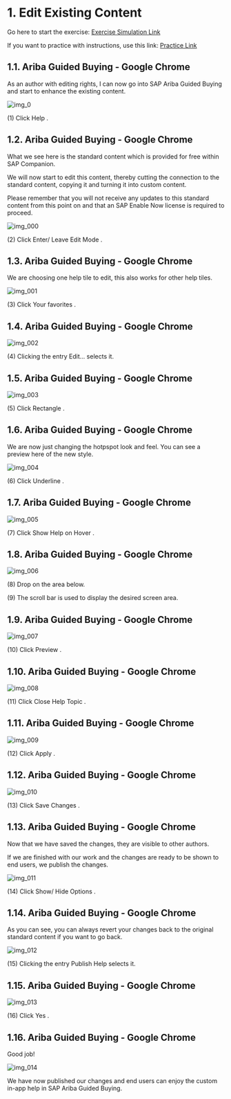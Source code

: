 # 1. Edit Existing Content

Go here to start the exercise: [Exercise Simulation Link](https://sap-teched.enable-now.cloud.sap/pub/TechEd2022/index.html?show=project!PR_76213AE92D6C45A1:pres)

If you want to practice with instructions, use this link: [Practice Link](https://sap-teched.enable-now.cloud.sap/pub/TechEd2022/index.html?show=project!PR_76213AE92D6C45A1:uebung)

## 1.1. Ariba Guided Buying - Google Chrome

As an author with editing rights, I can now go into SAP Ariba Guided Buying and start to enhance the existing content.

![img_0](https://user-images.githubusercontent.com/113501392/197587067-d5da9ade-19f9-476c-b4c5-242cfba93ddd.png)

(1) Click Help .

## 1.2. Ariba Guided Buying - Google Chrome

What we see here is the standard content which is provided for free within SAP Companion.

We will now start to edit this content, thereby cutting the connection to the standard content, copying it and turning it into custom content.

Please remember that you will not receive any updates to this standard content from this point on and that an SAP Enable Now license is required to proceed.

![img_000](https://user-images.githubusercontent.com/113501392/197587151-c5c70608-f0c9-40ce-aa8d-bd030522bcc5.png)

(2) Click Enter/ Leave Edit Mode .

## 1.3. Ariba Guided Buying - Google Chrome

We are choosing one help tile to edit, this also works for other help tiles.

![img_001](https://user-images.githubusercontent.com/113501392/197587249-c0cba929-4343-495b-a2ba-c7ad9009d3ff.png)

(3) Click Your favorites .

## 1.4. Ariba Guided Buying - Google Chrome

![img_002](https://user-images.githubusercontent.com/113501392/197587284-7e3f342c-dcc5-4a98-9be7-6c491f8a0f69.png)

(4) Clicking the entry Edit...  selects it.

## 1.5. Ariba Guided Buying - Google Chrome

![img_003](https://user-images.githubusercontent.com/113501392/197587318-c663a279-3e8a-4b88-a62c-aab50d20230e.png)

(5) Click Rectangle .

## 1.6. Ariba Guided Buying - Google Chrome

We are now just changing the hotpspot look and feel. You can see a preview here of the new style.

![img_004](https://user-images.githubusercontent.com/113501392/197587349-8041ad4f-98ad-455c-afa1-32014c26c6bc.png)

(6) Click Underline .

## 1.7. Ariba Guided Buying - Google Chrome

![img_005](https://user-images.githubusercontent.com/113501392/197587393-635a1943-61ca-4891-b8b8-3310daa62201.png)

(7) Click Show Help on Hover .

## 1.8. Ariba Guided Buying - Google Chrome

![img_006](https://user-images.githubusercontent.com/113501392/197587420-e9141eca-37ad-4cab-8fec-272a8be41758.png)

(8) Drop on the area below.

(9) The scroll bar is used to display the desired screen area.

## 1.9. Ariba Guided Buying - Google Chrome

![img_007](https://user-images.githubusercontent.com/113501392/197587502-2014e08d-6f53-4947-8d43-c7d25a0d4d38.png)

(10) Click Preview .

## 1.10. Ariba Guided Buying - Google Chrome

![img_008](https://user-images.githubusercontent.com/113501392/197587547-4a998dd5-392f-4ac8-aa37-fd1806b809c4.png)

(11) Click Close Help Topic .

## 1.11. Ariba Guided Buying - Google Chrome

![img_009](https://user-images.githubusercontent.com/113501392/197587576-73cc4496-5a68-4a26-9965-fa0341d37dd0.png)

(12) Click Apply .

## 1.12. Ariba Guided Buying - Google Chrome

![img_010](https://user-images.githubusercontent.com/113501392/197587598-630dbae5-7ba9-4ef6-9d95-d98690719971.png)

(13) Click Save Changes .

## 1.13. Ariba Guided Buying - Google Chrome

Now that we have saved the changes, they are visible to other authors.

If we are finished with our work and the changes are ready to be shown to end users, we publish the changes.

 ![img_011](https://user-images.githubusercontent.com/113501392/197587647-816732ed-3c09-4ce4-a9f4-9984930a1a6a.png)

(14) Click Show/ Hide Options .

## 1.14. Ariba Guided Buying - Google Chrome

As you can see, you can always revert your changes back to the original standard content if you want to go back.

![img_012](https://user-images.githubusercontent.com/113501392/197587695-ef9d294b-f784-4e36-a37d-86ca21bb0460.png)

(15) Clicking the entry Publish Help  selects it.

## 1.15. Ariba Guided Buying - Google Chrome

![img_013](https://user-images.githubusercontent.com/113501392/197587730-62258611-2c09-4803-926f-1e6636ffdde5.png)

(16) Click Yes .

## 1.16. Ariba Guided Buying - Google Chrome

Good job!

 ![img_014](https://user-images.githubusercontent.com/113501392/197587758-d30069be-1c23-4278-aa0e-7f75eac9d46e.png)

We have now published our changes and end users can enjoy the custom in-app help in SAP Ariba Guided Buying.

 
